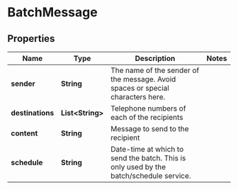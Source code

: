 
# BatchMessage

## Properties
Name | Type | Description | Notes
------------ | ------------- | ------------- | -------------
**sender** | **String** | The name of the sender of the message. Avoid spaces or special characters here. | 
**destinations** | **List&lt;String&gt;** | Telephone numbers of each of the recipients | 
**content** | **String** | Message to send to the recipient | 
**schedule** | **String** | Date-time at which to send the batch. This is only used by the batch/schedule service. | 



